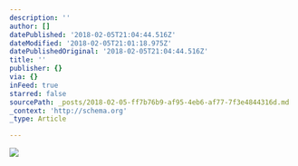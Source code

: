 ```yaml
---
description: ''
author: []
datePublished: '2018-02-05T21:04:44.516Z'
dateModified: '2018-02-05T21:01:18.975Z'
datePublishedOriginal: '2018-02-05T21:04:44.516Z'
title: ''
publisher: {}
via: {}
inFeed: true
starred: false
sourcePath: _posts/2018-02-05-ff7b76b9-af95-4eb6-af77-7f3e4844316d.md
_context: 'http://schema.org'
_type: Article

---
```

![](https://the-grid-user-content.s3-us-west-2.amazonaws.com/363f6d31-fbcd-459a-b2bb-58bcffc68484.jpg)
